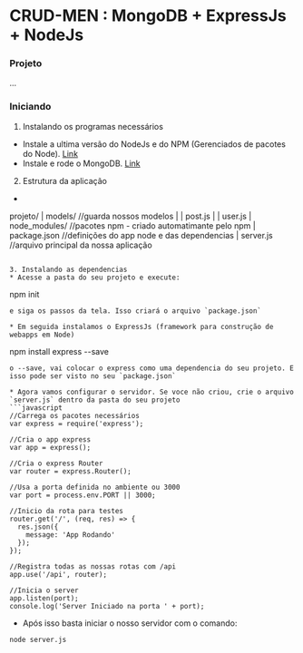 # CRUD-MEN : MongoDB + ExpressJs + NodeJs

### Projeto

...

### Iniciando
1. Instalando os programas necessários
  * Instale a ultima versão do NodeJs e do NPM (Gerenciados de pacotes do Node). [Link](https://nodejs.org/en/)
  * Instale e rode o MongoDB. [Link](https://www.mongodb.com/)

2. Estrutura da aplicação
  * ```
  projeto/
    | models/           //guarda nossos modelos
    |    | post.js
    |    | user.js
    | node_modules/     //pacotes npm - criado automatimante pelo npm
    | package.json      //definições do app node e das dependencias
    | server.js         //arquivo principal da nossa aplicação
  ```

3. Instalando as dependencias
  * Acesse a pasta do seu projeto e execute:
  ```
  npm init
  ```
  e siga os passos da tela. Isso criará o arquivo `package.json`

  * Em seguida instalamos o ExpressJs (framework para construção de webapps em Node)
  ```
  npm install express --save
  ```
  o --save, vai colocar o express como uma dependencia do seu projeto. E isso pode ser visto no seu `package.json`

  * Agora vamos configurar o servidor. Se voce não criou, crie o arquivo `server.js` dentro da pasta do seu projeto
  ```javascript
  //Carrega os pacotes necessários
  var express = require('express');

  //Cria o app express
  var app = express();

  //Cria o express Router
  var router = express.Router();

  //Usa a porta definida no ambiente ou 3000
  var port = process.env.PORT || 3000;

  //Inicio da rota para testes
  router.get('/', (req, res) => {
    res.json({
      message: 'App Rodando'
    });
  });

  //Registra todas as nossas rotas com /api
  app.use('/api', router);

  //Inicia o server
  app.listen(port);
  console.log('Server Iniciado na porta ' + port);

  ```

  * Após isso basta iniciar o nosso servidor com o comando:
  ```
  node server.js
  ```
